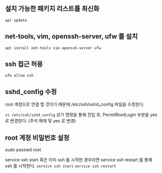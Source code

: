 ## 설치 가능한 패키지 리스트를 최신화
```apt update```

## net-tools, vim, openssh-server, ufw 를 설치
```apt install net-tools vim openssh-server ufw```

## ssh 접근 허용
```ufw allow ssh```

## sshd_config 수정
root 계정으로 연결 할 것이기 때문에 /etc/ssh/sshd_config 파일을 수정한다.

```vi /etc/ssh/sshd_config```
상기 명령을 통해 진입 후, PermitRootLogin 부분을 yes 로 변경한다. (주석 해제 및 yes 로 변경)

## root 계정 비밀번호 설정
sudo passwd root 

service ssh start 혹은 이미 ssh 를 시작한 경우라면 service ssh restart 를 통해 ssh 를 시작한다.
```service ssh start```
```service ssh restart```
